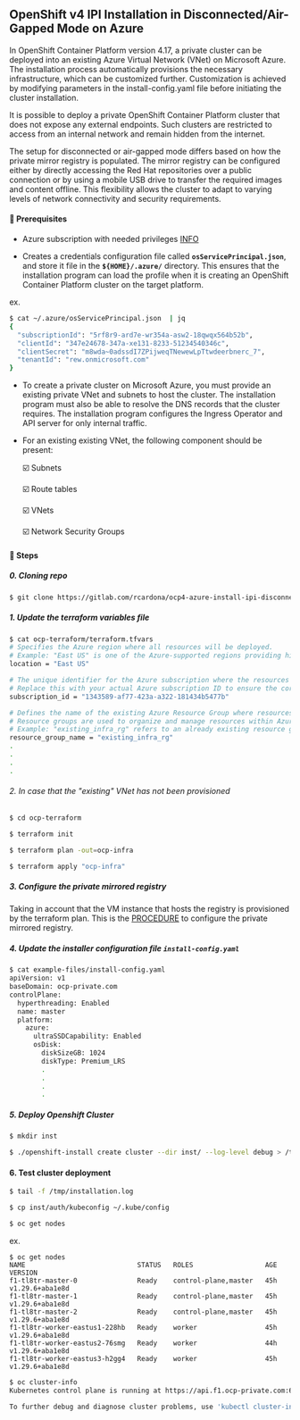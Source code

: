 
## OpenShift v4 IPI Installation in Disconnected/Air-Gapped Mode on Azure

In OpenShift Container Platform version 4.17, a private cluster can be deployed into an existing Azure Virtual Network (VNet) on Microsoft Azure. The installation process automatically provisions the necessary infrastructure, which can be customized further. Customization is achieved by modifying parameters in the install-config.yaml file before initiating the cluster installation.

It is possible to deploy a private OpenShift Container Platform cluster that does not expose any external endpoints. Such clusters are restricted to access from an internal network and remain hidden from the internet.

The setup for disconnected or air-gapped mode differs based on how the private mirror registry is populated. The mirror registry can be configured either by directly accessing the Red Hat repositories over a public connection or by using a mobile USB drive to transfer the required images and content offline. This flexibility allows the cluster to adapt to varying levels of network connectivity and security requirements.

#### 🔹 Prerequisites

- Azure subscription with needed privileges [INFO](https://docs.openshift.com/container-platform/4.17/installing/installing_azure/installing-azure-account.html#installation-azure-limits_installing-azure-account)

- Creates a credentials configuration file called **```osServicePrincipal.json```**, and store it file in the **```${HOME}/.azure/```** directory. This ensures that the installation program can load the profile when it is creating an OpenShift Container Platform cluster on the target platform.

ex.

```bash
$ cat ~/.azure/osServicePrincipal.json  | jq
{
  "subscriptionId": "5rf8r9-ard7e-wr354a-asw2-18qwqx564b52b",
  "clientId": "347e24678-347a-xe131-8233-51234540346c",
  "clientSecret": "m8wda~0adssdI7ZPijweqTNewewLpTtwdeerbnerc_7",
  "tenantId": "rew.onmicrosoft.com"
}
```

- To create a private cluster on Microsoft Azure, you must provide an existing private VNet and subnets to host the cluster. The installation program must also be able to resolve the DNS records that the cluster requires. The installation program configures the Ingress Operator and API server for only internal traffic.

- For an existing existing VNet, the following component should be present:

   ☑️ Subnets

   ☑️ Route tables

   ☑️ VNets

   ☑️ Network Security Groups

#### 🔹 Steps

##### 0. Cloning repo
```bash
$ git clone https://gitlab.com/rcardona/ocp4-azure-install-ipi-disconnected.git
```

##### 1. Update the terraform variables file
```bash
$ cat ocp-terraform/terraform.tfvars
# Specifies the Azure region where all resources will be deployed.
# Example: "East US" is one of the Azure-supported regions providing high availability and low latency.
location = "East US"

# The unique identifier for the Azure subscription where the resources will be provisioned.
# Replace this with your actual Azure subscription ID to ensure the correct subscription is targeted.
subscription_id = "1343589-af77-423a-a322-181434b5477b"

# Defines the name of the existing Azure Resource Group where resources will be deployed.
# Resource groups are used to organize and manage resources within Azure.
# Example: "existing_infra_rg" refers to an already existing resource group in Azure.
resource_group_name = "existing_infra_rg"
.
.
.
.
```

###### 2. In case that the "existing" VNet has not been provisioned
```bash
$ cd ocp-terraform

$ terraform init

$ terraform plan -out=ocp-infra

$ terraform apply "ocp-infra"
```

##### 3. Configure the private mirrored registry

Taking in account that the VM instance that hosts the registry is provisioned by the terraform plan. This is the [PROCEDURE](https://gitlab.com/rcardona/ocp4-tasks/-/blob/main/cluster-registry/mirror-registry-commons.md) to configure the private mirrored registry.

##### 4. Update the installer configuration file **```install-config.yaml```**
```bash
$ cat example-files/install-config.yaml
apiVersion: v1
baseDomain: ocp-private.com
controlPlane:
  hyperthreading: Enabled
  name: master
  platform:
    azure:
      ultraSSDCapability: Enabled
      osDisk:
        diskSizeGB: 1024
        diskType: Premium_LRS
        .
        .
        .
        .
```

##### 5. Deploy Openshift Cluster
```bash
$ mkdir inst

$ ./openshift-install create cluster --dir inst/ --log-level debug > /tmp/install.log > /tmp/installation.log 2>&1 &
```

#### 6. Test cluster deployment
```bash
$ tail -f /tmp/installation.log

$ cp inst/auth/kubeconfig ~/.kube/config
```

```bash
$ oc get nodes
```

ex.
```text
$ oc get nodes
NAME                            STATUS   ROLES                  AGE   VERSION
f1-tl8tr-master-0               Ready    control-plane,master   45h   v1.29.6+aba1e8d
f1-tl8tr-master-1               Ready    control-plane,master   45h   v1.29.6+aba1e8d
f1-tl8tr-master-2               Ready    control-plane,master   45h   v1.29.6+aba1e8d
f1-tl8tr-worker-eastus1-228hb   Ready    worker                 45h   v1.29.6+aba1e8d
f1-tl8tr-worker-eastus2-76smg   Ready    worker                 44h   v1.29.6+aba1e8d
f1-tl8tr-worker-eastus3-h2gg4   Ready    worker                 45h   v1.29.6+aba1e8d
````

```bash
$ oc cluster-info
Kubernetes control plane is running at https://api.f1.ocp-private.com:6443

To further debug and diagnose cluster problems, use 'kubectl cluster-info dump'.
```
